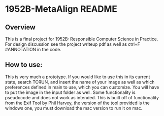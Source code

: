 # 1952B-MetaAlign README

## Overview

This is a final project for 1952B: Responsible Computer Science in Practice. For design discussion see
the project writeup pdf as well as ctrl+F #ANNOTATION in the code. 

## How to use:

This is very much a prototype. If you would like to use this in its current state, search TORUN, and 
insert the name of your image as well as which preferences defined in main to use, which you can
customize. You will have to put the image in the input folder as well. Some functionality is pseudocode
and does not work as intended. This is built off of functionality from the Exif Tool by Phil Harvey, 
the version of the tool provided is the windows one, you must download the mac version to run it on mac.
